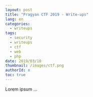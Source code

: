 ```yaml
---
layout: post
title: "Pragyan CTF 2019 - Write-ups"
lang: en
categories:
  - writeups
tags:
  - security
  - writeups
  - ctf
  - web
  - php
date: 2019/03/10
thumbnail: /images/ctf.png
authorId: n
toc: true
---
```

Lorem ipsum ...
